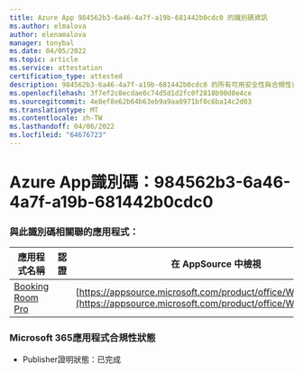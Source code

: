 ```yaml
---
title: Azure App 984562b3-6a46-4a7f-a19b-681442b0cdc0 的識別碼資訊
ms.author: elmalova
author: elenamalova
manager: tonybal
ms.date: 04/05/2022
ms.topic: article
ms.service: attestation
certification_type: attested
description: 984562b3-6a46-4a7f-a19b-681442b0cdc0 的所有可用安全性與合規性資訊。
ms.openlocfilehash: 3f7ef2c8ecdae0c74d5d1d2fc0f2818b90d8e4ce
ms.sourcegitcommit: 4e8ef8e62b64b63eb9a9aa8971bf0c6ba14c2d03
ms.translationtype: MT
ms.contentlocale: zh-TW
ms.lasthandoff: 04/06/2022
ms.locfileid: "64676723"
---
```

# <a name="azure-app-id-984562b3-6a46-4a7f-a19b-681442b0cdc0"></a>Azure App識別碼：984562b3-6a46-4a7f-a19b-681442b0cdc0


### <a name="apps-associated-with-this-id"></a>與此識別碼相關聯的應用程式：
| **應用程式名稱** | **認證** | **在 AppSource 中檢視** |
|--------------|---------------|-----------------------|
| [Booking Room Pro](../forward/WA200003337.md) |  | [https://appsource.microsoft.com/product/office/WA200003337](https://appsource.microsoft.com/product/office/WA200003337) |

### <a name="microsoft-365-app-compliance-status"></a>Microsoft 365應用程式合規性狀態
- Publisher證明狀態：已完成
